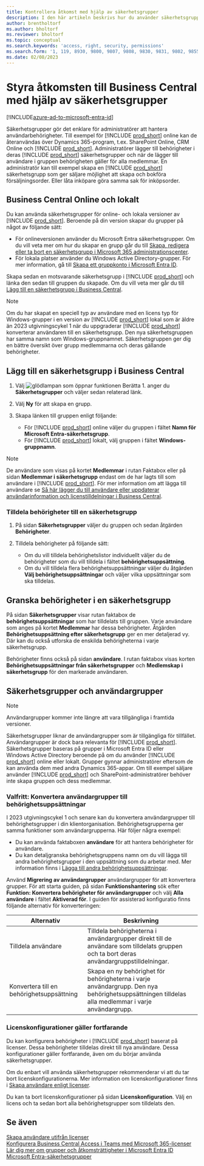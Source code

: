 ```yaml
---
title: Kontrollera åtkomst med hjälp av säkerhetsgrupper
description: I den här artikeln beskrivs hur du använder säkerhetsgrupper för att definiera användarbehörigheter.
author: brentholtorf
ms.author: bholtorf
ms.reviewer: bholtorf
ms.topic: conceptual
ms.search.keywords: 'access, right, security, permissions'
ms.search.form: '1, 119, 8930, 9800, 9807, 9808, 9830, 9831, 9802, 9855, 9862'
ms.date: 02/08/2023
---
```


# Styra åtkomsten till Business Central med hjälp av säkerhetsgrupper

[!INCLUDE[azure-ad-to-microsoft-entra-id](~/../shared-content/shared/azure-ad-to-microsoft-entra-id.md)]

Säkerhetsgrupper gör det enklare för administratörer att hantera användarbehörigheter. Till exempel för [!INCLUDE [prod_short](includes/prod_short.md)] online kan de återanvändas över Dynamics 365-program, t.ex.  SharePoint Online, CRM Online och [!INCLUDE [prod_short](includes/prod_short.md)]. Administratörer lägger till behörigheter i deras [!INCLUDE [prod_short](includes/prod_short.md)] säkerhetsgrupper och när de lägger till användare i gruppen behörigheten gäller för alla medlemmar. En administratör kan till exempel skapa en [!INCLUDE [prod_short](includes/prod_short.md)] säkerhetsgrupp som ger säljare möjlighet att skapa och bokföra försäljningsorder. Eller låta inköpare göra samma sak för inköpsorder.

## Business Central Online och lokalt

Du kan använda säkerhetsgrupper för online- och lokala versioner av [!INCLUDE [prod_short](includes/prod_short.md)]. Beroende på din version skapar du grupper på något av följande sätt:

* För onlineversionen använder du Microsoft Entra säkerhetsgrupper. Om du vill veta mer om hur du skapar en grupp går du till [Skapa, redigera eller ta bort en säkerhetsgrupp i Microsoft 365 administrationscenter](/microsoft-365/admin/email/create-edit-or-delete-a-security-group).
* För lokala platser använder du Windows Active Directory-grupper. För mer information, gå till [Skapa ett gruppkonto i Microsoft Entra ID](/windows/security/operating-system-security/network-security/windows-firewall/create-a-group-account-in-active-directory).

Skapa sedan en motsvarande säkerhetsgrupp i [!INCLUDE [prod_short](includes/prod_short.md)] och länka den sedan till gruppen du skapade. Om du vill veta mer går du till [Lägg till en säkerhetsgrupp i Business Central](#add-a-security-group-in-business-central).

> [!NOTE]
> Om du har skapat en speciell typ av användare med en licens typ för Windows-grupper i en version av [!INCLUDE [prod_short](includes/prod_short.md)] lokal som är äldre än 2023 utgivningscykel 1 när du uppgraderar [!INCLUDE [prod_short](includes/prod_short.md)] konverterar användaren till en säkerhetsgrupp. Den nya säkerhetsgruppen har samma namn som Windows-gruppnamnet. Säkerhetsgruppen ger dig en bättre översikt över grupp medlemmarna och deras gällande behörigheter.

## Lägg till en säkerhetsgrupp i Business Central

1. Välj ![glödlampan som öppnar funktionen Berätta 1.](media/ui-search/search_small.png "Berätta vad du vill göra") anger du **Säkerhetsgrupper** och väljer sedan relaterad länk.
1. Välj **Ny** för att skapa en grupp.
1. Skapa länken till gruppen enligt följande:

    * För [!INCLUDE [prod_short](includes/prod_short.md)] online väljer du gruppen i fältet **Namn för Microsoft Entra-säkerhetsgrupp**.
    * För [!INCLUDE [prod_short](includes/prod_short.md)] lokalt, välj gruppen i fältet **Windows-gruppnamn**.

> [!NOTE]
> De användare som visas på kortet **Medlemmar** i rutan Faktabox eller på sidan **Medlemmar i säkerhetsgrupp** endast om de har lagts till som användare i [!INCLUDE [prod_short](includes/prod_short.md)]. För mer information om att lägga till användare se [Så här lägger du till användare eller uppdaterar användarinformation och licenstilldelningar i Business Central](ui-how-users-permissions.md#adduser).  

### Tilldela behörigheter till en säkerhetsgrupp

1. På sidan **Säkerhetsgrupper** väljer du gruppen och sedan åtgärden **Behörigheter**.
1. Tilldela behörigheter på följande sätt:

    * Om du vill tilldela behörighetslistor individuellt väljer du de behörigheter som du vill tilldela i fältet **behörighetsuppsättning**.
    * Om du vill tilldela flera behörighetsuppsättningar väljer du åtgärden **Välj behörighetsuppsättningar** och väljer vilka uppsättningar som ska tilldelas.

## Granska behörigheter i en säkerhetsgrupp

På sidan **Säkerhetsgrupper** visar rutan faktabox de **behörighetsuppsättningar** som har tilldelats till gruppen. Varje användare som anges på kortet **Medlemmar** har dessa behörigheter. Åtgärden **Behörighetsuppsättning efter säkerhetsgrupp** ger en mer detaljerad vy. Där kan du också utforska de enskilda behörigheterna i varje säkerhetsgrupp.

Behörigheter finns också på sidan **användare**. I rutan faktabox visas korten **Behörighetsuppsättningar från säkerhetsgrupper** och **Medlemskap i säkerhetsgrupp** för den markerade användaren.

## Säkerhetsgrupper och användargrupper

> [!NOTE]
> Användargrupper kommer inte längre att vara tillgängliga i framtida versioner.

Säkerhetsgrupper liknar de användargrupper som är tillgängliga för tillfället. Användargrupper är dock bara relevanta för [!INCLUDE [prod_short](includes/prod_short.md)]. Säkerhetsgrupper baseras på grupper i Microsoft Entra ID eller Windows Active Directory beroende på om du använder [!INCLUDE [prod_short](includes/prod_short.md)] online eller lokalt. Grupper gynnar administratörer eftersom de kan använda dem med andra Dynamics 365-appar. Om till exempel säljare använder [!INCLUDE [prod_short](includes/prod_short.md)] och SharePoint-administratörer behöver inte skapa gruppen och dess medlemmar.

### Valfritt: Konvertera användargrupper till behörighetsuppsättningar

I 2023 utgivningscykel 1 och senare kan du konvertera användargrupper till behörighetsgrupper i din klientorganisation. Behörighetsgrupperna ger samma funktioner som användargrupperna. Här följer några exempel:

* Du kan använda faktaboxen **användare** för att hantera behörigheter för användare.
* Du kan detaljgranska behörighetsgruppens namn om du vill lägga till andra behörighetsgrupper i den uppsättning som du arbetar med. Mer information finns i [Lägga till andra behörighetsuppsättningar](ui-define-granular-permissions.md#to-add-other-permission-sets).

Använd **Migrering av användargrupper** användargrupper för att konvertera grupper. För att starta guiden, på sidan **Funktionshantering** sök efter **Funktion: Konvertera behörigheter för användargrupper** och välj **Alla användare** i fältet **Aktiverad för**. I guiden för assisterad konfiguratio finns följande alternativ för konverteringen:

|Alternativ  |Beskrivning  |
|---------|---------|
|Tilldela användare     | Tilldela behörigheterna i användargrupper direkt till de användare som tilldelats gruppen och ta bort deras användargruppstilldelningar.        |
|Konvertera till en behörighetsuppsättning     | Skapa en ny behörighet för behörigheterna i varje användargrupp. Den nya behörighetsuppsättningen tilldelas alla medlemmar i varje användargrupp.          |

### Licenskonfigurationer gäller fortfarande

Du kan konfigurera behörigheter i [!INCLUDE [prod_short](includes/prod_short.md)] baserat på licenser. Dessa behörigheter tilldelas direkt till nya användare. Dessa konfigurationer gäller fortfarande, även om du börjar använda säkerhetsgrupper.

Om du enbart vill använda säkerhetsgrupper rekommenderar vi att du tar bort licenskonfigurationerna. Mer information om licenskonfigurationer finns i [Skapa användare enligt licenser](ui-how-users-permissions.md).

Du kan ta bort licenskonfigurationer på sidan **Licenskonfiguration**. Välj en licens och ta sedan bort alla behörighetsgrupper som tilldelats den.

## Se även

[Skapa användare utifrån licenser](ui-how-users-permissions.md)  
[Konfigurera Business Central Access i Teams med Microsoft 365-licenser](admin-access-with-m365-license-setup.md)  
[Lär dig mer om grupper och åtkomsträttigheter i Microsoft Entra ID](/azure/active-directory/fundamentals/concept-learn-about-groups)  
[Microsoft Entra-säkerhetsgrupper](/windows-server/identity/ad-ds/manage/understand-security-groups)  